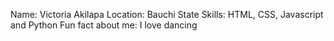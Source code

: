 Name: Victoria Akilapa
Location: Bauchi State
Skills: HTML, CSS, Javascript and Python
Fun fact about me: I love dancing